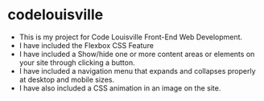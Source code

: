 # codelouisville

- This is my project for Code Louisville Front-End Web Development.
- I have included the Flexbox CSS Feature
- I have included a Show/hide one or more content areas or elements on your site through clicking a button.
- I have included a navigation menu that expands and collapses properly at desktop and mobile sizes.
- I have also included a CSS animation in an image on the site. 